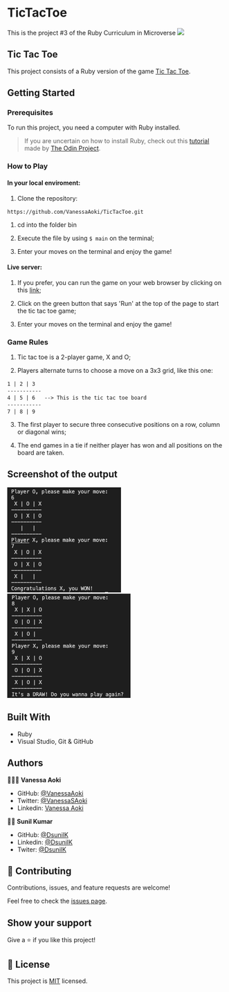 # TicTacToe
This is the project #3 of the Ruby Curriculum in Microverse
![](https://img.shields.io/badge/Microverse-blueviolet)


## Tic Tac Toe

This project consists of a Ruby version of the game [Tic Tac Toe](https://en.wikipedia.org/wiki/Tic-tac-toe).

## Getting Started

### Prerequisites
To run this project, you need a computer with Ruby installed.
> If you are uncertain on how to install Ruby, check out this [tutorial](https://www.theodinproject.com/courses/ruby-programming/lessons/installing-ruby-ruby-programming) made by [The Odin Project](https://www.theodinproject.com/about).

### How to Play
#### In your local enviroment:

1. Clone the repository:
```
https://github.com/VanessaAoki/TicTacToe.git
```
1. cd into the folder bin

2. Execute the file by using `$ main` on the terminal;

3. Enter your moves on the terminal and enjoy the game!

#### Live server:

1. If you prefer, you can run the game on your web browser by clicking on this [link](https://repl.it/@VanessaAoki/TicTacToe#main.rb);

2. Click on the green button that says 'Run' at the top of the page to start the tic tac toe game;

3. Enter your moves on the terminal and enjoy the game!

### Game Rules

1. Tic tac toe is a 2-player game, X and O;

2. Players alternate turns to choose a move on a 3x3 grid, like this one:
```
1 | 2 | 3
-----------
4 | 5 | 6	--> This is the tic tac toe board
-----------
7 | 8 | 9 
```
3. The first player to secure three consecutive positions on a row, column or diagonal wins;

4. The end games in a tie if neither player has won and all positions on the board are taken.

## Screenshot of the output

![screenshot](./screen_shots/win.png)
![screenshot](./screen_shots/draw.png)
## Built With

- Ruby
- Visual Studio, Git & GitHub


## Authors

👩🏼‍💻 **Vanessa Aoki**

- GitHub: [@VanessaAoki](https://github.com/VanessaAoki)
- Twitter: [@VanessaSAoki](https://twitter.com/VanessaSAoki)
- Linkedin: [Vanessa Aoki](https://www.linkedin.com/in/vanessasaoki/)


🧑‍💻 **Sunil Kumar**

- GitHub: [@DsunilK](https://github.com/DsunilK)
- Linkedin: [@DsunilK](https://www.linkedin.com/in/dsunilk/)
- Twiter: [@DsunilK](https://twitter.com/D_sunil_K)


## 🤝 Contributing

Contributions, issues, and feature requests are welcome!

Feel free to check the [issues page](https://github.com/VanessaAoki/TicTacToe/issues).


## Show your support

Give a ⭐️ if you like this project!


## 📝 License

This project is [MIT](./LICENSE) licensed.